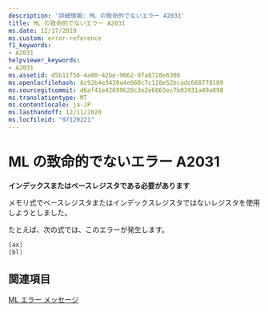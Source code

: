 ```yaml
---
description: '詳細情報: ML の致命的でないエラー A2031'
title: ML の致命的でないエラー A2031
ms.date: 12/17/2019
ms.custom: error-reference
f1_keywords:
- A2031
helpviewer_keywords:
- A2031
ms.assetid: d5b11f58-4a00-42be-9062-8fa8728e6306
ms.openlocfilehash: 8c92b4e3439a4e660c7c128e52bcadc668778189
ms.sourcegitcommit: d6af41e42699628c3e2e6063ec7b03931a49a098
ms.translationtype: MT
ms.contentlocale: ja-JP
ms.lasthandoff: 12/11/2020
ms.locfileid: "97129221"
---
```

# <a name="ml-nonfatal-error-a2031"></a>ML の致命的でないエラー A2031

**インデックスまたはベースレジスタである必要があります**

メモリ式でベースレジスタまたはインデックスレジスタではないレジスタを使用しようとしました。

たとえば、次の式では、このエラーが発生します。

```asm
[ax]
[bl]
```

## <a name="see-also"></a>関連項目

[ML エラー メッセージ](ml-error-messages.md)
